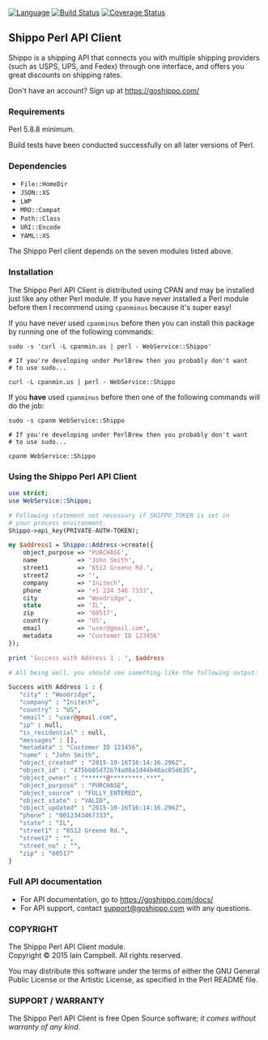[![Language](https://img.shields.io/badge/perl-v5.8%20to%205.22-blue.svg)](https://img.shields.io/badge/perl-v5.8%20to%205.22-blue.svg) [![Build Status](https://travis-ci.org/cpanic/WebService-Shippo.svg?branch=master)](https://travis-ci.org/cpanic/WebService-Shippo) [![Coverage Status](https://coveralls.io/repos/cpanic/WebService-Shippo/badge.svg?branch=master&service=github)](https://coveralls.io/github/cpanic/WebService-Shippo?branch=master)

## Shippo Perl API Client

Shippo is a shipping API that connects you with multiple shipping 
providers (such as USPS, UPS, and Fedex) through one interface, and offers 
you great discounts on shipping rates.

Don't have an account? Sign up at https://goshippo.com/

### Requirements

Perl 5.8.8 minimum. 

Build tests have been conducted successfully on all later versions of Perl.

### Dependencies

* `File::HomeDir`
* `JSON::XS`
* `LWP`
* `MRO::Compat`
* `Path::Class`
* `URI::Encode`
* `YAML::XS`

The Shippo Perl client depends on the seven modules listed above.

### Installation

The Shippo Perl API Client is distributed using CPAN and may be installed just like any other Perl module. If you have never installed a Perl module before then I recommend using `cpanminus` because it's super easy!

If you have never used `cpanminus` before then you can install this package by running one of the following commands:

```shell
sudo -s 'curl -L cpanmin.us | perl - WebService::Shippo'

# If you're developing under PerlBrew then you probably don't want
# to use sudo...

curl -L cpanmin.us | perl - WebService::Shippo
```

If you **have** used `cpanminus` before then one of the following commands will do the job:

```shell
sudo -s cpanm WebService::Shippo

# If you're developing under PerlBrew then you probably don't want
# to use sudo...

cpanm WebService::Shippo
```
### Using the Shippo Perl API Client

```perl
use strict;
use WebService::Shippo;

# Following statement not necessary if SHIPPO_TOKEN is set in
# your process environment.
Shippo->api_key(PRIVATE-AUTH-TOKEN);

my $address1 = Shippo::Address->create({
    object_purpose => 'PURCHASE',
    name           => 'John Smith',
    street1        => '6512 Greene Rd.',
    street2        => '',
    company        => 'Initech',
    phone          => '+1 234 346 7333',
    city           => 'Woodridge',
    state          => 'IL',
    zip            => '60517',
    country        => 'US',
    email          => 'user@gmail.com',
    metadata       => 'Customer ID 123456'
});

print 'Success with Address 1 : ', $address

# All being well, you should see something like the following output:

Success with Address 1 : {
   "city" : "Woodridge",
   "company" : "Initech",
   "country" : "US",
   "email" : "user@gmail.com",
   "ip" : null,
   "is_residential" : null,
   "messages" : [],
   "metadata" : "Customer ID 123456",
   "name" : "John Smith",
   "object_created" : "2015-10-16T16:14:16.296Z",
   "object_id" : "475bb05d72b74a08a1d44b40ac85d635",
   "object_owner" : "******@*********.***",
   "object_purpose" : "PURCHASE",
   "object_source" : "FULLY_ENTERED",
   "object_state" : "VALID",
   "object_updated" : "2015-10-16T16:14:16.296Z",
   "phone" : "0012343467333",
   "state" : "IL",
   "street1" : "6512 Greene Rd.",
   "street2" : "",
   "street_no" : "",
   "zip" : "60517"
}
```
### Full API documentation

* For API documentation, go to https://goshippo.com/docs/ 
* For API support, contact support@goshippo.com with any questions.

### COPYRIGHT

The Shippo Perl API Client module.<br/>
Copyright &copy; 2015 Iain Campbell. All rights reserved.

You may distribute this software under the terms of either the GNU General Public License or the Artistic License, as specified in the Perl README file.

### SUPPORT / WARRANTY

The Shippo Perl API Client is free Open Source software; _it comes without warranty of any kind._

